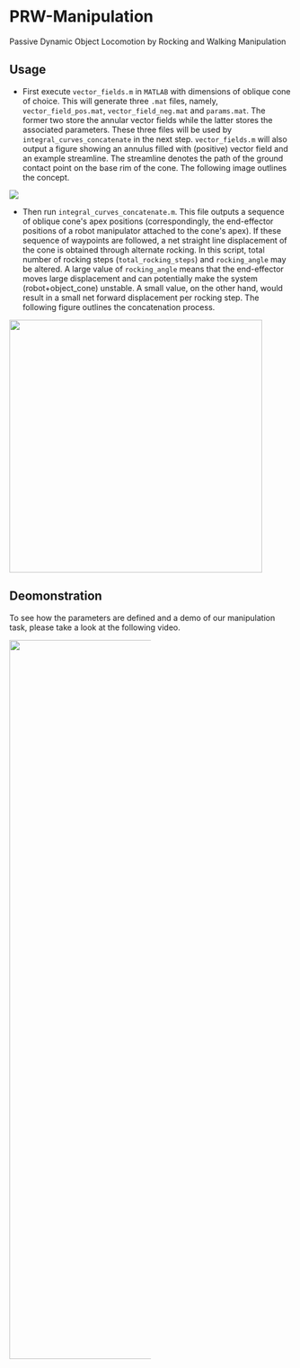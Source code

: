 # PRW-Manipulation
Passive Dynamic Object Locomotion by Rocking and Walking Manipulation

## Usage

- First execute `vector_fields.m` in `MATLAB` with dimensions of oblique cone of choice. This will generate three `.mat` files, namely, `vector_field_pos.mat`, `vector_field_neg.mat` and `params.mat`. The former two store the annular vector fields while the latter stores the associated parameters. These three files will be used by `integral_curves_concatenate` in the next step. `vector_fields.m` will also output a figure showing an annulus filled with (positive) vector field and an example streamline. The streamline denotes the path of the ground contact point on the base rim of the cone. The following image outlines the concept.

![](https://github.com/nazir-ust/PRW-Manipulation/blob/master/media/vector_field.png)

- Then run `integral_curves_concatenate.m`. This file outputs a sequence of oblique cone's apex positions (correspondingly, the end-effector positions of a robot manipulator attached to the cone's apex). If these sequence of waypoints are followed, a net straight line displacement of the cone is obtained through alternate rocking. In this script, total number of rocking steps (`total_rocking_steps`) and `rocking_angle` may be altered. A large value of `rocking_angle` means that the end-effector moves large displacement and can potentially make the system (robot+object_cone) unstable. A small value, on the other hand, would result in a small net forward displacement per rocking step. The following figure outlines the concatenation process.


<img src="https://github.com/nazir-ust/PRW-Manipulation/blob/master/media/concatenation.png" width="450" height="450">

## Deomonstration
To see how the parameters are defined and a demo of our manipulation task, please take a look at the following video.

<a href="https://drive.google.com/file/d/1rxQy9nd6O5Jt5PxMQcQ-WqnGz0_dPL5v/view?usp=sharing"><img src="https://lh3.googleusercontent.com/JyIFBdyEsLwuUKHb34dDD-foJIwI7LqDNZKWyLc3v3hIBc8cDJgNKG69RNoBT-YgAy2B17KGmxvFPj5poUxd=w1280-h720-n-k-rw" style="width: 1280px; max-width: 50%; height: auto"/>
</a>
